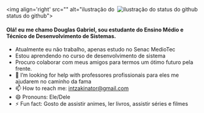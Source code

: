 <img align='right' src="<img align='right' src="https://github-readme-stats.vercel.app/api?username=iuricode&show_icons=true&title_color=783c00&text_color=af552e&icon_color=783c00&bg_color=f8efd4&cache_seconds=2300" alt="ilustração do status do github">" alt="ilustração do status do github">

#### Olá! eu me chamo Douglas Gabriel, sou estudante do Ensino Médio e Técnico de Desenvolvimento de Sistemas.
- Atualmente  eu não trabalho, apenas estudo no Senac MedioTec
- Estou aprendendo  no curso de desenvolvimento de sistema
- Procuro colaborar com meus amigos para termos um ótimo futuro pela frente.
- 🤔 I’m looking for help with professores profissionais para eles me ajudarem no caminho da fama
- 📫 How to reach me: intzakinator@gmail.com
- 😄 Pronouns: Ele/Dele
- ⚡ Fun fact: Gosto de assistir animes, ler livros, assistir séries e filmes

